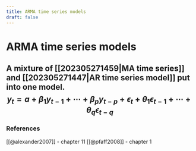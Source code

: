 ```yaml
---
title: ARMA time series models
draft: false
---
```

# ARMA time series models
A mixture of [[202305271459|MA time series]] and [[202305271447|AR time series model]] put into one model. 
$$ y_t = a + \beta_1 y_{t-1} + \cdots + \beta_p y_{t-p} + \epsilon_t + \theta_1\epsilon_{t-1} + \cdots + \theta_{q}\epsilon_{t-q} $$
---
### References
[[@alexander2007]] - chapter 11
[[@pfaff2008]] - chapter 1


